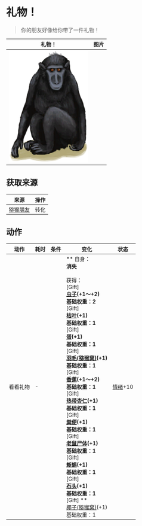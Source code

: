 # 礼物！  
> 你的朋友好像给你带了一件礼物！  
  
  礼物！  |   图片   
 ----  |  ----:   
   |  <img decoding="async" src="Sprite/MacaqueFriend.png" href="a.md" style="max-width:300px;max-height:300px;">   
  
## 获取来源  
来源  |  操作  
----  |  ----  
[猕猴朋友](MacaqueFriend.md)  |  转化  
## 动作  
动作  |  耗时  |  条件  |  变化  |  状态  
----  |  ----  |  ----  |  ----  |  ----  
看看礼物<br>  |  -  |    |  ** 自身：**<br>消失<br><br>** 获得： **<br>** [Gift] **<br>  [虫子](Bugs.md)(+1～+2)<br>基础权重：2<br>** [Gift] **<br>  [枯叶](LeavesDry.md)(+1)<br>基础权重：1<br>** [Gift] **<br>  [蛋](Egg.md)(+1)<br>基础权重：1<br>** [Gift] **<br>  [羽毛(猕猴窝)](Feathers.md)(+1)<br>基础权重：1<br>** [Gift] **<br>  [香蕉](Banana.md)(+1～+2)<br>基础权重：1<br>** [Gift] **<br>  [热带杏仁](TropicalAlmonds.md)(+1)<br>基础权重：1<br>** [Gift] **<br>  [粪便](Manure.md)(+1)<br>基础权重：1<br>** [Gift] **<br>  [老鼠尸体](Mouse.md)(+1)<br>基础权重：1<br>** [Gift] **<br>  [蜥蜴](Lizard.md)(+1)<br>基础权重：1<br>** [Gift] **<br>  [石头](Stone.md)(+1)<br>基础权重：1<br>** [Gift] **<br>  [椰子(猕猴窝)](Coconut.md)(+1)<br>基础权重：1  |  [情绪](Morale.md)+10  


<script>document.title="礼物！ - 卡牌生存百科 Card Survival Wiki";</script>